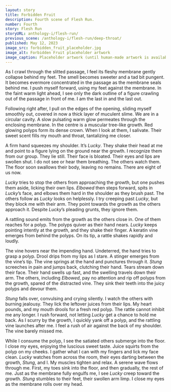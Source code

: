 ```yaml
---
layout: story
title: Forbidden Fruit
description: Fourth scene of Flesh Run.
number: Fourth
story: Flesh Run
storyURL: anthology-i/flesh-run/
previous_scene: /anthology-i/flesh-run/deep-throat/
published: May 12, 2023
image_src: forbidden_fruit_placeholder.jpg
image_alt: Forbidden Fruit placeholder artwork
image_caption: Placeholder artwork (until human-made artwork is available) generated by Schizoid Nightmares on May 8, 2023, using <a href='https://creator.nightcafe.studio/creation/KRBr1KH949N8yJU6uNag' target='_blank'>NightCafe</a> (Stable Diffusion v1.5), licensed under <a href='https://creativecommons.org/publicdomain/zero/1.0/' target='_blank'>CC0 1.0</a>.
---
```


As I crawl through the slitted passage, I feel its fleshy membrane gently collapse behind my feet. The smell becomes sweeter and a tad bit pungent. It becomes evermore concentrated in the passage as the membrane seals behind me. I push myself forward, using my feet against the membrane. In the faint warm light ahead, I see only the dark outline of a figure crawling out of the passage in front of me. I am the last in and the last out.

Following right after, I pull on the edges of the opening, sliding myself smoothly out, covered in now a thick layer of muculent slime. We are in a circular cavity. A slow pulsating warm glow permeates through the enclosing membrane. In the centre is a muscular tree-like growth. Red glowing polyps form its dense crown. When I look at them, I salivate. Their sweet scent fills my mouth and throat, tantalizing me closer.

A firm hand squeezes my shoulder. It’s *Lucky*. They shake their head at me and point to a figure lying on the ground near the growth. I recognize them from our group. They lie still. Their face is bloated. Their eyes and lips are swollen shut. I do not see or hear them breathing. The others watch them. The floor soon swallows their body, leaving no remains. There are eight of us now.

*Lucky* tries to stop the others from approaching the growth, but one pushes them aside, licking their own lips. *Elbowed* then steps forward, spits in *Lucky*’s face, and elbows them hard in the shoulder as they brush past. The others follow as *Lucky* looks on helplessly. I try creeping past *Lucky*, but they block me with their arm. They point towards the growth as the others approach it. Despite *Lucky*’s pleading grunts, they ignore them.

A rattling sound emits from the growth as the others close in. One of them reaches for a polyp. The polyps quiver as their hand nears. *Lucky* keeps pointing intently at the growth, and they shake their finger. A keratin vine emerges from behind the polyps. On its tip, a rattle shakes rapidly and loudly.

The vine hovers near the impending hand. Undeterred, the hand tries to grasp a polyp. Drool drips from my lips as I stare. A stinger emerges from the vine’s tip. The vine springs at the hand and punctures through it. *Stung* screeches in pain and jumps back, clutching their hand. Tears stream down their face. Their hand swells up fast, and the swelling travels down their arm. The others, including *Elbowed*, pay no attention and rip off polyps from the growth, spared of the distracted vine. They sink their teeth into the juicy polyps and devour them.

*Stung* falls over, convulsing and crying silently. I watch the others with burning jealousy. They lick the leftover juices from their lips. My heart pounds, and my mouth drools for a fresh red polyp. The rattle cannot inhibit me any longer. I rush forward, not letting *Lucky* get a chance to hold me back. As I scurry by the growth, I quickly yank off a polyp, and the rattling vine launches after me. I feel a rush of air against the back of my shoulder. The vine barely missed me.

While I consume the polyp, I see the satiated others submerge into the floor. I close my eyes, enjoying the luscious sweet taste. Juice squirts from the polyp on my cheeks. I gather what I can with my fingers and lick my face clean. *Lucky* watches from across the room, their eyes darting between the growth, *Stung*, and I. My muscles tighten and relax. A serene wave flows through me. First, my toes sink into the floor, and then gradually, the rest of me. Just as the membrane fully engulfs me, I see *Lucky* creep toward the growth. *Stung* stumbles to their feet, their swollen arm limp. I close my eyes as the membrane rolls over my head.